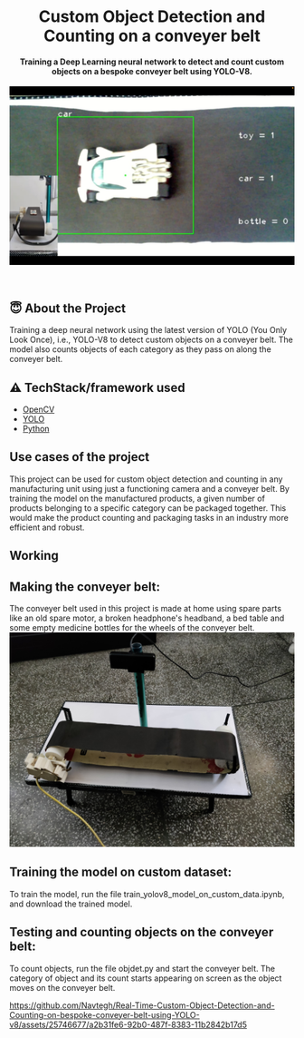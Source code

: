 <h1 align="center">Custom Object Detection and Counting on a conveyer belt</h1>

<div align= "center"> <h4>Training a Deep Learning neural network to detect and count custom objects on a bespoke conveyer belt using YOLO-V8.</h4>
 <img src="https://github.com/stuti2403/Real-Time-Custom-Object-Detection-and-Counting-on-bespoke-conveyer-belt-using-YOLO-v8/blob/main/output_image.jpg"/>

</div>

&nbsp;&nbsp;&nbsp;&nbsp;&nbsp;&nbsp;&nbsp;&nbsp;&nbsp;&nbsp;&nbsp;&nbsp;&nbsp;&nbsp;&nbsp;&nbsp;&nbsp;&nbsp;&nbsp;&nbsp;&nbsp;&nbsp;&nbsp;&nbsp;&nbsp;&nbsp;&nbsp;&nbsp;&nbsp;&nbsp;

## :innocent: About the Project
Training a deep neural network using the latest version of YOLO (You Only Look Once), i.e., YOLO-V8 to detect custom objects on a conveyer belt. The model also counts objects of each category as they pass on along the conveyer belt. 

## :warning: TechStack/framework used

- [OpenCV](https://opencv.org/)
- [YOLO](https://github.com/ultralytics/ultralytics)
- [Python](https://www.python.org/)


## Use cases of the project
This project can be used for custom object detection and counting in any manufacturing unit using just a functioning camera and a conveyer belt. By training the model on the manufactured products, a given number of products belonging to a specific category can be packaged together. This would make the product counting and packaging tasks in an industry more efficient and robust. 

## Working
## Making the conveyer belt:
The conveyer belt used in this project is made at home using spare parts like an old spare motor, a broken headphone's headband, a bed table and some empty medicine bottles for the wheels of the conveyer belt.
  <img src="https://github.com/Navtegh/Real-Time-Custom-Object-Detection-and-Counting-on-bespoke-conveyer-belt-using-YOLO-v8/blob/main/IMG_1.jpg"/>
 

## Training the model on custom dataset:
To train the model, run the file train_yolov8_model_on_custom_data.ipynb, and download the trained model.

## Testing and counting objects on the conveyer belt:
To count objects, run the file objdet.py and start the conveyer belt. The category of object and its count starts appearing on screen as the object moves on the conveyer belt.





https://github.com/Navtegh/Real-Time-Custom-Object-Detection-and-Counting-on-bespoke-conveyer-belt-using-YOLO-v8/assets/25746677/a2b31fe6-92b0-487f-8383-11b2842b17d5

